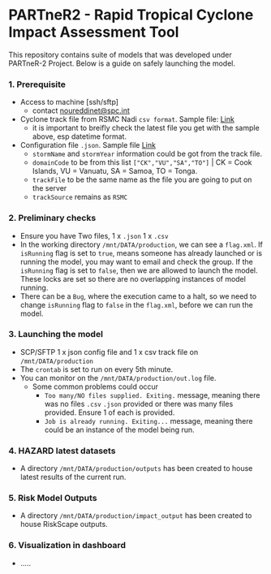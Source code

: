 # PARTneR2 - Rapid Tropical Cyclone Impact Assessment Tool
This repository contains suite of models that was developed under PARTneR-2 Project. Below is a guide on safely launching the model.

### 1. Prerequisite
- Access to machine [ssh/sftp]
  - contact noureddinet@spc.int
- Cyclone track file from RSMC Nadi `csv format`. Sample file: [Link](https://github.com/anujdivesh/PARTneR-2-Suite/blob/main/20231023T030000Z_Official_Forecast_Track_2324_01F_Lola.csv)
  - it is important to breifly check the latest file you get with the sample above, esp datetime format.
- Configuration file `.json`. Sample file [Link](https://github.com/anujdivesh/PARTneR-2-Suite/blob/main/01_test_config.json)
  - `stormName` and `stormYear` information could be got from the track file.
  - `domainCode` to be from this list `["CK","VU","SA","TO"]` | CK = Cook Islands, VU = Vanuatu, SA = Samoa, TO = Tonga.
  - `trackFile` to be the same name as the file you are going to put on the server
  - `trackSource` remains as `RSMC`

### 2. Preliminary checks
- Ensure you have Two files, 1 x `.json` 1 x `.csv`
- In the working directory `/mnt/DATA/production`, we can see a `flag.xml`. If `isRunning` flag is set to `true`, means someone has already launched or is running the model, you may want to email and check the group. If the `isRunning` flag is set to `false`, then we are allowed to launch the model. These locks are set so there are no overlapping instances of model running.
- There can be a `Bug`, where the execution came to a halt, so we need to change `isRunning` flag to `false` in the `flag.xml`, before we can run the model.

### 3. Launching the model
- SCP/SFTP 1 x json config file and 1 x csv track file on `/mnt/DATA/production`
- The `crontab` is set to run on every 5th minute.
- You can monitor on the `/mnt/DATA/production/out.log` file.
  - Some common problems could occur
    - `Too many/NO files supplied. Exiting.` message, meaning there was no files `.csv` `.json` provided or there was many files provided. Ensure 1 of each is provided.
    - `Job is already running. Exiting...` message, meaning there could be an instance of the model being run.

### 4. HAZARD latest datasets
- A directory `/mnt/DATA/production/outputs` has been created to house latest results of the current run.

### 5. Risk Model Outputs
- A directory `/mnt/DATA/production/impact_output` has been created to house RiskScape outputs.

### 6. Visualization in dashboard
- .....
